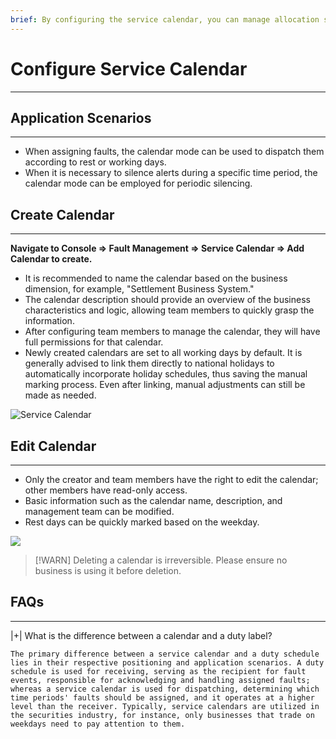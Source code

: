 ```yaml
---
brief: By configuring the service calendar, you can manage allocation strategies and silent rules using either the working day or rest day mode
---
```


# Configure Service Calendar

---

## Application Scenarios
---
- When assigning faults, the calendar mode can be used to dispatch them according to rest or working days.
- When it is necessary to silence alerts during a specific time period, the calendar mode can be employed for periodic silencing.

## Create Calendar
---
**Navigate to Console => Fault Management => Service Calendar => Add Calendar to create.**
- It is recommended to name the calendar based on the business dimension, for example, "Settlement Business System."
- The calendar description should provide an overview of the business characteristics and logic, allowing team members to quickly grasp the information.
- After configuring team members to manage the calendar, they will have full permissions for that calendar.
- Newly created calendars are set to all working days by default. It is generally advised to link them directly to national holidays to automatically incorporate holiday schedules, thus saving the manual marking process. Even after linking, manual adjustments can still be made as needed.

![Service Calendar](https://fcdoc.github.io/img/GG_lye0HJBxjFs54noT-0OrrOiUBH8NPZqkny2qYXl4.avif)

## Edit Calendar
---
- Only the creator and team members have the right to edit the calendar; other members have read-only access.
- Basic information such as the calendar name, description, and management team can be modified.
- Rest days can be quickly marked based on the weekday.

![](https://fcdoc.github.io/img/6we-QRWfJKvBVRJZC2rF7JdF73fg6ntjNLDnw0A5GSg.avif)

> [!WARN]
> Deleting a calendar is irreversible. Please ensure no business is using it before deletion.

## FAQs
---

|+| What is the difference between a calendar and a duty label?

    The primary difference between a service calendar and a duty schedule lies in their respective positioning and application scenarios. A duty schedule is used for receiving, serving as the recipient for fault events, responsible for acknowledging and handling assigned faults; whereas a service calendar is used for dispatching, determining which time periods' faults should be assigned, and it operates at a higher level than the receiver. Typically, service calendars are utilized in the securities industry, for instance, only businesses that trade on weekdays need to pay attention to them.